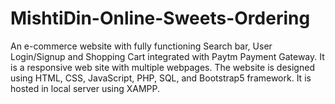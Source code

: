 # MishtiDin-Online-Sweets-Ordering
An e-commerce website with fully functioning Search bar, User Login/Signup and Shopping Cart integrated with Paytm Payment Gateway.
It is a responsive web site with multiple webpages.
The website is designed using HTML, CSS, JavaScript, PHP, SQL, and  Bootstrap5 framework.
It is hosted in local server using XAMPP.
